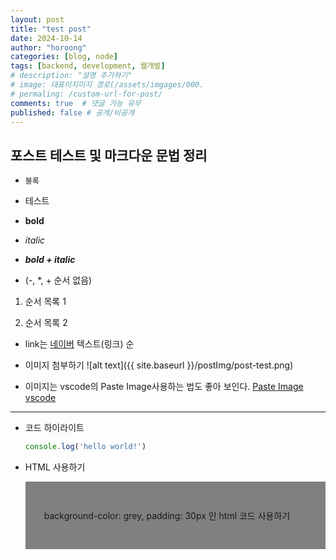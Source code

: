 ```yaml
---
layout: post
title: "test post"
date: 2024-10-14
author: "horoong"
categories: [blog, node]
tags: [backend, development, 웹개발]
# description: "설명 추가하기"
# image: 대표이지미지 경로(/assets/imgages/000.
# permaling: /custom-url-for-post/
comments: true  # 댓글 가능 유무
published: false # 공개/비공개
---
```


## 포스트 테스트 및 마크다운 문법 정리

* ``블록``

* 테스트 

* **bold**

* *italic*

* ***bold + italic***

- (-, *, + 순서 없음)

1. 순서 목록 1

2. 순서 목록 2

* link는 [네이버](https://www.naver.com/)   텍스트(링크) 순

* 이미지 첨부하기 ![alt text]({{ site.baseurl }}/postImg/post-test.png)

* 이미지는 vscode의 Paste Image사용하는 법도 좋아 보인다. [Paste Image vscode](https://marketplace.visualstudio.com/items?itemName=mushan.vscode-paste-image)



***

* 코드 하이라이트
    ```js
    console.log('hello world!')
    ```


* HTML 사용하기
    <div style="background-color: grey; padding: 30px;">
        <p>background-color: grey, padding: 30px 인 html 코드 사용하기</p>
    </div>
